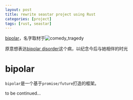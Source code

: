 ```yaml
---
layout: post
title: rewrite seastar project using Rust
categories: [project]
tags: [rust, seastar]
---
```


[bipolar](https://github.com/condy0919/bipolar/)，名字取材于![comedy_tragedy](https://upload.wikimedia.org/wikipedia/commons/e/e7/Comedy_and_tragedy_masks_without_background.svg)

原意想表达[bipolar disorder](https://en.wikipedia.org/wiki/Bipolar_disorder)这个病，以纪念今后与她相伴的时光

# bipolar
`bipolar`是一个基于`promise/future`打造的框架。

to be continued...

